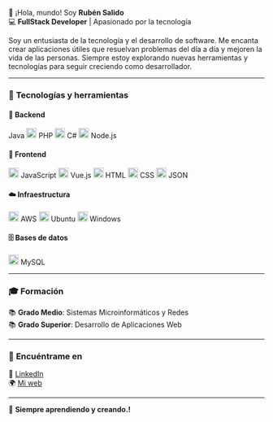 👋 ¡Hola, mundo! Soy **Rubén Salido**  
💻 **FullStack Developer** | Apasionado por la tecnología  

Soy un entusiasta de la tecnología y el desarrollo de software. Me encanta crear aplicaciones útiles que resuelvan problemas del día a día y mejoren la vida de las personas. Siempre estoy explorando nuevas herramientas y tecnologías para seguir creciendo como desarrollador.

---

### 🚀 **Tecnologías y herramientas**

#### 💾 **Backend**  
Java  <img src="https://upload.wikimedia.org/wikipedia/commons/2/27/PHP-logo.svg" alt="PHP" width="20" height="20"> PHP <img src="https://upload.wikimedia.org/wikipedia/commons/0/0d/C_Sharp_wordmark.svg" alt="C#" width="20" height="20"> C#  <img src="https://upload.wikimedia.org/wikipedia/commons/d/d9/Node.js_logo.svg" alt="Node.js" width="20" height="20"> Node.js  

#### 🎨 **Frontend**  
<img src="https://upload.wikimedia.org/wikipedia/commons/9/99/Unofficial_JavaScript_logo_2.svg" alt="JavaScript" width="20" height="20"> JavaScript  <img src="https://upload.wikimedia.org/wikipedia/commons/9/95/Vue.js_Logo_2.svg" alt="Vue.js" width="20" height="20"> Vue.js  <img src="https://upload.wikimedia.org/wikipedia/commons/6/61/HTML5_logo_and_wordmark.svg" alt="HTML" width="20" height="20"> HTML  <img src="https://upload.wikimedia.org/wikipedia/commons/d/d5/CSS3_logo_and_wordmark.svg" alt="CSS" width="20" height="20"> CSS  <img src="https://upload.wikimedia.org/wikipedia/commons/c/c9/JSON_vector_logo.svg" alt="JSON" width="20" height="20"> JSON  

#### ☁️ **Infraestructura**  
<img src="https://upload.wikimedia.org/wikipedia/commons/9/93/Amazon_Web_Services_Logo.svg" alt="AWS" width="20" height="20"> AWS  <img src="https://upload.wikimedia.org/wikipedia/commons/3/35/Tux.svg" alt="Ubuntu" width="20" height="20"> Ubuntu  <img src="https://upload.wikimedia.org/wikipedia/commons/0/0a/Unofficial_Windows_logo_variant_-_2002%E2%80%932012_%28Multicolored%29.svg" alt="Windows" width="20" height="20"> Windows  

#### 🗄️ **Bases de datos**  
<img src="https://upload.wikimedia.org/wikipedia/commons/b/b2/Database-mysql.svg" alt="MySQL" width="20" height="20"> MySQL 

---

### 🎓 **Formación**  
📚 **Grado Medio**: Sistemas Microinformáticos y Redes  
📚 **Grado Superior**: Desarrollo de Aplicaciones Web  

---

### 📲 **Encuéntrame en**  
🔗 [LinkedIn](https://www.linkedin.com/in/ruben-salido-347689236/)  
🌍 [Mi web](https://www.rubensalido.es)  

---

🚀 **Siempre aprendiendo y creando.!**

